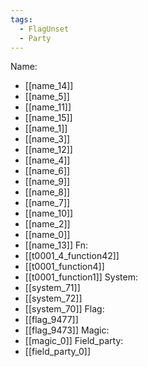 ```yaml
---
tags:
  - FlagUnset
  - Party
---
```

Name:
- [[name_14]]
- [[name_5]]
- [[name_11]]
- [[name_15]]
- [[name_1]]
- [[name_3]]
- [[name_12]]
- [[name_4]]
- [[name_6]]
- [[name_9]]
- [[name_8]]
- [[name_7]]
- [[name_10]]
- [[name_2]]
- [[name_0]]
- [[name_13]]
Fn:
- [[t0001_4_function42]]
- [[t0001_function4]]
- [[t0001_function1]]
System:
- [[system_71]]
- [[system_72]]
- [[system_70]]
Flag:
- [[flag_9477]]
- [[flag_9473]]
Magic:
- [[magic_0]]
Field_party:
- [[field_party_0]]
